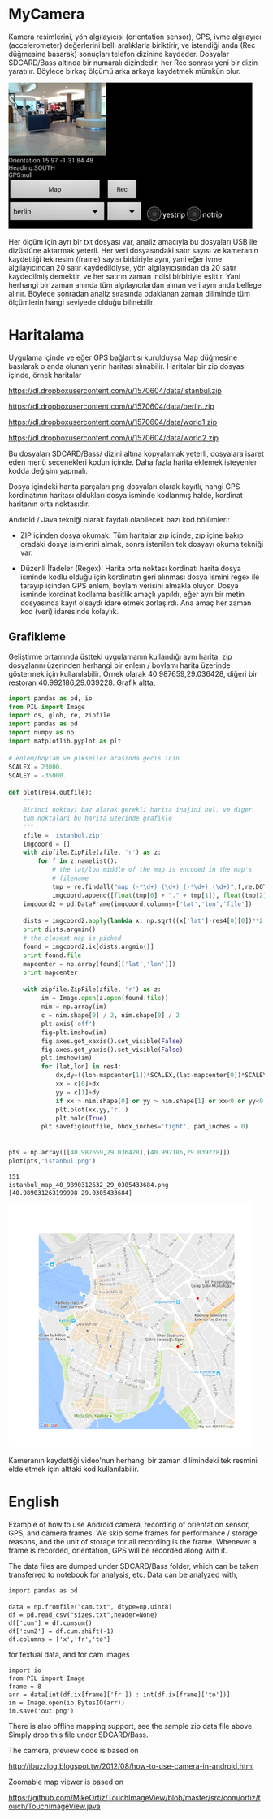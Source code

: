 
MyCamera
========

Kamera resimlerini, yön algılayıcısı (orientation sensor), GPS, ivme
algılayıcı (accelerometer) değerlerini belli aralıklarla biriktirir,
ve istendiği anda (Rec düğmesine basarak) sonuçları telefon dizinine
kaydeder. Dosyalar SDCARD/Bass altında bir numaralı dizindedir, her
Rec sonrası yeni bir dizin yaratılır. Böylece birkaç ölçümü arka
arkaya kaydetmek mümkün olur.

![](bass2.png)

Her ölçüm için ayrı bir txt dosyası var, analiz amacıyla bu dosyaları
USB ile dizüstüne aktarmak yeterli. Her veri dosyasındaki satır sayısı
ve kameranın kaydettiği tek resim (frame) sayısı birbiriyle aynı, yani
eğer ivme algılayıcından 20 satır kaydedildiyse, yön algılayıcısından
da 20 satır kaydedilmiş demektir, ve her satırın zaman indisi
birbiriyle eşittir.  Yani herhangi bir zaman anında tüm
algılayıcılardan alınan veri aynı anda bellege alınır. Böylece
sonradan analiz sırasında odaklanan zaman diliminde tüm ölçümlerin
hangi seviyede olduğu bilinebilir.

# Haritalama

Uygulama içinde ve eğer GPS bağlantısı kurulduysa Map düğmesine
basılarak o anda olunan yerin haritası alınabilir. Haritalar bir zip
dosyası içinde, örnek haritalar

https://dl.dropboxusercontent.com/u/1570604/data/istanbul.zip

https://dl.dropboxusercontent.com/u/1570604/data/berlin.zip

https://dl.dropboxusercontent.com/u/1570604/data/world1.zip

https://dl.dropboxusercontent.com/u/1570604/data/world2.zip

Bu dosyaları SDCARD/Bass/ dizini altına kopyalamak yeterli, dosyalara
işaret eden menü seçenekleri kodun içinde. Daha fazla harita eklemek
isteyenler kodda değişim yapmalı.

Dosya içindeki harita parçaları png dosyaları olarak kayıtlı, hangi
GPS kordinatının haritası oldukları dosya isminde kodlanmış halde,
kordinat haritanın orta noktasıdır.

Android / Java tekniği olarak faydalı olabilecek bazı kod bölümleri:

- ZIP içinden dosya okumak: Tüm haritalar zıp içinde, zıp içine bakıp
  oradaki dosya isimlerini almak, sonra istenilen tek dosyayı okuma
  tekniği var.

- Düzenli İfadeler (Regex): Harita orta noktası kordinatı harita dosya
  isminde kodlu olduğu için kordinatın geri alınması dosya ismini
  regex ile tarayıp içinden GPS enlem, boylam verisini almakla
  oluyor. Dosya isminde kordinat kodlama basitlik amaçlı yapıldı, eğer
  ayrı bir metin dosyasında kayıt olsaydı idare etmek zorlaşırdı. Ana
  amaç her zaman kod (veri) idaresinde kolaylık.

## Grafikleme

Geliştirme ortamında üstteki uygulamanın kullandığı aynı harita, zip
dosyalarını üzerinden herhangi bir enlem / boylamı harita üzerinde
göstermek için kullanılabilir. Örnek olarak 40.987659,29.036428,
diğeri bir restoran 40.992186,29.039228. Grafik altta,

```python
import pandas as pd, io
from PIL import Image
import os, glob, re, zipfile
import pandas as pd
import numpy as np
import matplotlib.pyplot as plt

# enlem/boylam ve pikseller arasinda gecis icin
SCALEX = 23000. 
SCALEY = -35000.

def plot(res4,outfile):
    """
    Birinci noktayi baz alarak gerekli harita inajini bul, ve diger
    tum noktalari bu harita uzerinde grafikle
    """
    zfile = 'istanbul.zip'
    imgcoord = []
    with zipfile.ZipFile(zfile, 'r') as z:
        for f in z.namelist():
            # the lat/lon middle of the map is encoded in the map's
            # filename 
            tmp = re.findall("map_(-*\d+)_(\d+)_(-*\d+)_(\d+)",f,re.DOTALL)[0]
            imgcoord.append([float(tmp[0] + "." + tmp[1]), float(tmp[2] + "." + tmp[3]), f])
    imgcoord2 = pd.DataFrame(imgcoord,columns=['lat','lon','file'])
    
    dists = imgcoord2.apply(lambda x: np.sqrt((x['lat']-res4[0][0])**2 + (x['lon']-res4[0][1])**2), axis=1)
    print dists.argmin()
    # the closest map is picked
    found = imgcoord2.ix[dists.argmin()]
    print found.file
    mapcenter = np.array(found[['lat','lon']])
    print mapcenter
    
    with zipfile.ZipFile(zfile, 'r') as z:
         im = Image.open(z.open(found.file))
         nim = np.array(im)
         c = nim.shape[0] / 2, nim.shape[0] / 2
         plt.axis('off')
         fig=plt.imshow(im)
         fig.axes.get_xaxis().set_visible(False)
         fig.axes.get_yaxis().set_visible(False)
         plt.imshow(im)
         for [lat,lon] in res4:
             dx,dy=((lon-mapcenter[1])*SCALEX,(lat-mapcenter[0])*SCALEY)
             xx = c[0]+dx
             yy = c[1]+dy
             if xx > nim.shape[0] or yy > nim.shape[1] or xx<0 or yy<0: continue
             plt.plot(xx,yy,'r.')
             plt.hold(True)                          
         plt.savefig(outfile, bbox_inches='tight', pad_inches = 0)


pts = np.array([[40.987659,29.036428],[40.992186,29.039228]])
plot(pts,'istanbul.png')
```

```text
151
istanbul_map_40_9890312632_29_0305433684.png
[40.989031263199998 29.0305433684]
```

![](istanbul.png)

Kameranın kaydettiği video'nun herhangi bir zaman dilimindeki tek resmini elde
etmek için alttaki kod kullanılabilir. 


English
========

Example of how to use Android camera, recording of orientation sensor,
GPS, and camera frames. We skip some frames for performance / storage
reasons, and the unit of storage for all recording is the
frame. Whenever a frame is recorded, orientation, GPS will be recorded
along with it.

The data files are dumped under SDCARD/Bass folder, which can be taken
transferred to notebook for analysis, etc. Data can be analyzed with,

```
import pandas as pd

data = np.fromfile("cam.txt", dtype=np.uint8)
df = pd.read_csv("sizes.txt",header=None)
df['cum'] = df.cumsum()
df['cum2'] = df.cum.shift(-1)
df.columns = ['x','fr','to']
```

for textual data, and for cam images

```
import io
from PIL import Image
frame = 8
arr = data[int(df.ix[frame]['fr']) : int(df.ix[frame]['to'])]
im = Image.open(io.BytesIO(arr))
im.save('out.png')
```

There is also offline mapping support, see the sample zip data file
above. Simply drop this file under SDCARD/Bass.

The camera, preview code is based on

http://ibuzzlog.blogspot.tw/2012/08/how-to-use-camera-in-android.html

Zoomable map viewer is based on

https://github.com/MikeOrtiz/TouchImageView/blob/master/src/com/ortiz/touch/TouchImageView.java

